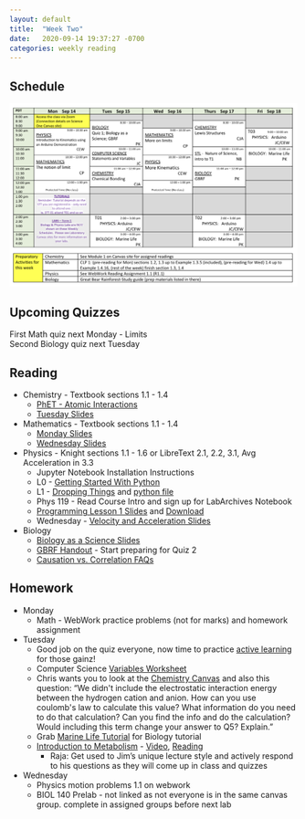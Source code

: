 ```yaml
---
layout: default
title:  "Week Two"
date:   2020-09-14 19:37:27 -0700
categories: weekly reading
---
```

## Schedule

![Week Two Schedule](/assets/w2schedule.jpeg)

## Upcoming Quizzes

First Math quiz next Monday - Limits  
Second Biology quiz next Tuesday

## Reading

- Chemistry - Textbook sections 1.1 - 1.4
	- [PhET - Atomic Interactions](https://phet.colorado.edu/en/simulation/atomic-interactions)
	- [Tuesday Slides](https://canvas.ubc.ca/courses/62920/files/9619744/download?wrap=1)
- Mathematics - Textbook sections 1.1 - 1.4
	- [Monday Slides](https://canvas.ubc.ca/courses/62921/files/9597518/download?wrap=1)
	- [Wednesday Slides](https://canvas.ubc.ca/courses/62921/files/9634262/download?wrap=1)
- Physics - Knight sections 1.1 - 1.6 or LibreText 2.1, 2.2, 3.1, Avg Acceleration in 3.3
	- Jupyter Notebook Installation Instructions
	- L0 - [Getting Started With Python](https://canvas.ubc.ca/courses/62922/files/9549837/download)
	- L1 - [Dropping Things](https://canvas.ubc.ca/courses/62922/files/9603717/download) and [python file](https://canvas.ubc.ca/courses/62922/files/9573700/download?wrap=1)
	- Phys 119 - Read Course Intro and sign up for LabArchives Notebook
	- [Programming Lesson 1 Slides](https://canvas.ubc.ca/courses/62922/files/9603717/download) and [Download](https://canvas.ubc.ca/courses/62922/files/9615729/download?wrap=1)
	- Wednesday - [Velocity and Acceleration Slides](https://canvas.ubc.ca/courses/62922/files/9640621/download)
- Biology 
	- [Biology as a Science Slides](https://canvas.ubc.ca/courses/62806/files/9211258/download?wrap=1)
	- [GBRF Handout](https://canvas.ubc.ca/courses/62806/files/9176463/download?wrap=1) - Start preparing for Quiz 2
	- [Causation vs. Correlation FAQs](https://canvas.ubc.ca/courses/62806/files/9211258/download?wrap=1) 

## Homework
- Monday
	- Math - WebWork practice problems (not for marks) and homework assignment 
- Tuesday
	- Good job on the quiz everyone, now time to practice [active learning](https://canvas.ubc.ca/courses/62806/files/9211258/download?wrap=1) for those gainz!
	- Computer Science [Variables Worksheet](https://canvas.ubc.ca/courses/62922/files/9615729/download?wrap=1)
	- Chris wants you to look at the [Chemistry Canvas](https://canvas.ubc.ca/courses/62920) and also this question: “We didn't include the electrostatic interaction energy between the hydrogen cation and anion.  How can you use coulomb's law to calculate this value?  What information do you need to do that calculation?  Can you find the info and do the calculation?  Would including this term change your answer to Q5?  Explain.”
	- Grab [Marine Life Tutorial](https://canvas.ubc.ca/courses/62806/files/9594370/download?wrap=1) for Biology tutorial
	- [Introduction to Metabolism](https://canvas.ubc.ca/courses/62806/pages/introduction-to-metabolism?module_item_id=2377104) - [Video](https://a11224-8407206.cluster222.canvas-user-content.com/courses/11224~62806/files/11224~8407206/course%20files/Overview%20of%20metabolism/Overview%20of%20metabolism%20%28Published%29/index.html?download=1&inline=1&sf_verifier=eyJ0eXAiOiJKV1QiLCJhbGciOiJIUzUxMiJ9.eyJ1c2VyX2lkIjoiMTEyMjQwMDAwMDAwMzkxMzA3Iiwicm9vdF9hY2NvdW50X2lkIjoiMTEyMjQwMDAwMDAwMDAwMDAxIiwib2F1dGhfaG9zdCI6ImNhbnZhcy51YmMuY2EiLCJyZXR1cm5fdXJsIjpudWxsLCJmYWxsYmFja191cmwiOiJodHRwczovL2NhbnZhcy51YmMuY2EvY291cnNlcy82MjgwNi9maWxlcy84NDA3MjA2L2Rvd25sb2FkP2ZhbGxiYWNrX3RzPTE2MDAyMDYxMTkiLCJleHAiOjE2MDAyMDY0MTl9.1-usHJaxKBOgKeZQPjEONqvFbRMsVPb-gcTpwqdv2GjZab2K3RVWa9WdDnt4RGJDQnVU_xvsJN0McD9L7i_Qdw), [Reading](https://www.khanacademy.org/science/high-school-biology/hs-energy-and-transport/hs-introduction-to-metabolism/a/overview-of-metabolism)
		- Raja: Get used to Jim’s unique lecture style and actively respond to his questions as they will come up in class and quizzes
- Wednesday
	- Physics motion problems 1.1 on webwork 
	- BIOL 140 Prelab - not linked as not everyone is in the same canvas group. complete in assigned groups before next lab
